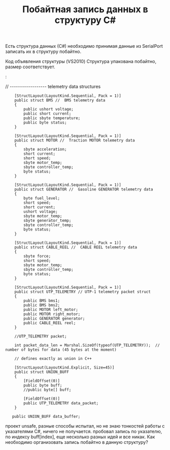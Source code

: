 ﻿---
title: "Побайтная запись данных в структуру С#"
se.owner.user_id: 290522
se.owner.display_name: "Igor Kassir"
se.owner.link: "https://ru.stackoverflow.com/users/290522/igor-kassir"
se.link: "https://ru.stackoverflow.com/questions/801587/%d0%9f%d0%be%d0%b1%d0%b0%d0%b9%d1%82%d0%bd%d0%b0%d1%8f-%d0%b7%d0%b0%d0%bf%d0%b8%d1%81%d1%8c-%d0%b4%d0%b0%d0%bd%d0%bd%d1%8b%d1%85-%d0%b2-%d1%81%d1%82%d1%80%d1%83%d0%ba%d1%82%d1%83%d1%80%d1%83-%d0%a1"
se.question_id: 801587
se.post_type: question
se.score: 2
---
<p>Есть структура данных (С#) необходимо принимая данные из SerialPort записать их в  структуру побайтно.</p>

<p>Код объявления структуры (VS2010)
Структура упакована побайтно, размер соответствует. </p>

<p>:</p>

<p>// ------------------ telemetry data structures</p>

<pre><code>    [StructLayout(LayoutKind.Sequential, Pack = 1)]
    public struct BMS //  BMS telemetry data
    {
        public ushort voltage;
        public short current;
        public sbyte temperature;
        public byte status;
    }

    [StructLayout(LayoutKind.Sequential, Pack = 1)]
    public struct MOTOR //  Traction MOTOR telemetry data
    {
        sbyte acceleration;
        short current;
        short speed;
        sbyte motor_temp;
        sbyte controller_temp;
        byte status;
    }

    [StructLayout(LayoutKind.Sequential, Pack = 1)]
    public struct GENERATOR //  Gasoline GENERATOR telemetry data
    {
        byte fuel_level;
        short speed; 
        short current;
        ushort voltage;
        sbyte motor_temp;
        sbyte generator_temp;
        sbyte controller_temp;
        byte status;
    }

    [StructLayout(LayoutKind.Sequential, Pack = 1)]
    public struct CABLE_REEL //  CABLE REEL telemetry data
    {
        sbyte force;
        short speed;
        sbyte motor_temp;
        sbyte controller_temp;
        byte status;
    }

    [StructLayout(LayoutKind.Sequential, Pack = 1)]
    public struct UTP_TELEMETRY // UTP-1 telemetry packet struct
    {
        public BMS bms1;
        public BMS bms2;
        public MOTOR left_motor;
        public MOTOR right_motor;
        public GENERATOR generator;
        public CABLE_REEL reel;
    }

    //UTP_TELEMETRY packet;

    int packet_data_len = Marshal.SizeOf(typeof(UTP_TELEMETRY));  // number of bytes for data (45 bytes at the moment)

    // defines exactly as union in C++

    [StructLayout(LayoutKind.Explicit, Size=45)]
    public struct UNION_BUFF
    {
        [FieldOffset(0)]
        public byte buff;
        //public byte[] buff;

        [FieldOffset(0)]
        public UTP_TELEMETRY data_packet;
    }

   public UNION_BUFF data_buffer;
</code></pre>

<p>проект unsafe, разные способы испытал, но не знаю тонкостей работы с указателями С#, ничего не получается. пробовал запись по указателю, по индексу buff[index], еще несколько разных идей и все никак.
Как необходимо организовать запись побайтно в данную структуру?</p>
